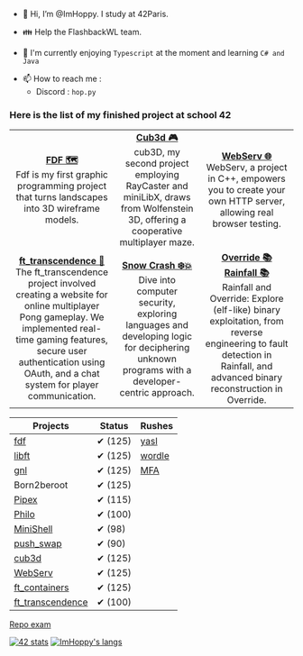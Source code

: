 - 👋 Hi, I’m @ImHoppy. I study at 42Paris.
<!-- - 👀 I’m interested in Java and C -->
- 👪 Help the FlashbackWL team.

- 🌱 I'm currently enjoying `Typescript` at the moment and learning `C# and Java`
<!-- - 💞️ I’m looking to collaborate on  -->
- 📫 How to reach me :
  - Discord : `hop.py`

### Here is the list of my finished project at school 42
<table>
  <tr>
    <td width="256px" align="center">
      <a href="../../../fdf"><b>FDF 🗺</b></a><br />
      Fdf is my first graphic programming project that turns landscapes into 3D wireframe models.
    </td>
    <td width="256px" align="center">
      <a href="../../../../cdefonte42/Cube3D"><b>Cub3d 🎮</b></a><br />
      cub3D, my second project employing RayCaster and miniLibX, draws from Wolfenstein 3D, offering a cooperative multiplayer maze.
    </td>
    <td width="256px" align="center">
      <a href="../../../webserv"><b>WebServ 🌐</b></a><br />
      WebServ, a project in C++, empowers you to create your own HTTP server, allowing real browser testing.
  </tr>
  <tr>
    <td width="256px" align="center">
      <a href="../../../../jremy42/42-ft_transcendence"><b>ft_transcendence 🏓</b></a><br />
      The ft_transcendence project involved creating a website for online multiplayer Pong gameplay. We implemented real-time gaming features, secure user authentication using OAuth, and a chat system for player communication.
    </td>
    <td width="256px" align="center">
      <a href="../../../snow-crash"><b>Snow Crash ❄️💥</b></a><br />
      Dive into computer security, exploring languages and developing logic for deciphering unknown programs with a developer-centric approach.
    </td>
    <td width="256px" align="center">
      <a href="../../../override"><b>Override 📚</b></a><br />
      <a href="../../../rainfall"><b>Rainfall 📚</b></a><br />
      Rainfall and Override: Explore (elf-like) binary exploitation, from reverse engineering to fault detection in Rainfall, and advanced binary reconstruction in Override.
  </tr>
</table>

|					Projects					|		Status		|		Rushes			
| ---------------------------------------------	| -----------------	| ---------------------	
| [fdf](../../../fdf)							|		✔ (125)		| [yasl](../../../yasl)	
| [libft](../../../libft)						|		✔ (125)		| [wordle](../../../wordle)
| [gnl](../../../get_next_line)					|		✔ (125)		| [MFA](../../../MFA)
| Born2beroot									|		✔ (125)		|
| [Pipex](../../../Pipex)						|		✔ (115)		|
| [Philo](../../../Philosophers)				|		✔ (100)		|
| [MiniShell](../../../../cdefonte42/MiniShell)	|		✔ (98)		|
| [push_swap](../../../push_swap)				|		✔ (90)		|
| [cub3d](../../../../cdefonte42/Cube3D)	|		✔ (125)		|
| [WebServ](../../../webserv)				|		✔ (125)		|
| [ft_containers](../../../ft_containers)				|		✔ (125)		|
| [ft_transcendence](../../../../jremy42/ft_transcendence)				|		✔ (100)		|

[Repo exam](../../../42-exams)


[![42 stats](https://badge42.vercel.app/api/v2/stats/cl1c0qe15000609mua7kwra5d?cursusId=21)](https://github.com/JaeSeoKim/badge42)
[![ImHoppy's langs](https://github-readme-stats.vercel.app/api/top-langs/?username=imhoppy&layout=compact&theme=dark)](https://github.com/anuraghazra/github-readme-stats)

<!---
ImHoppy/ImHoppy is a ✨ special ✨ repository because its `README.md` (this file) appears on your GitHub profile.
You can click the Preview link to take a look at your changes.
--->
